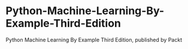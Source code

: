 # Python-Machine-Learning-By-Example-Third-Edition
Python Machine Learning By Example Third Edition, published by Packt
